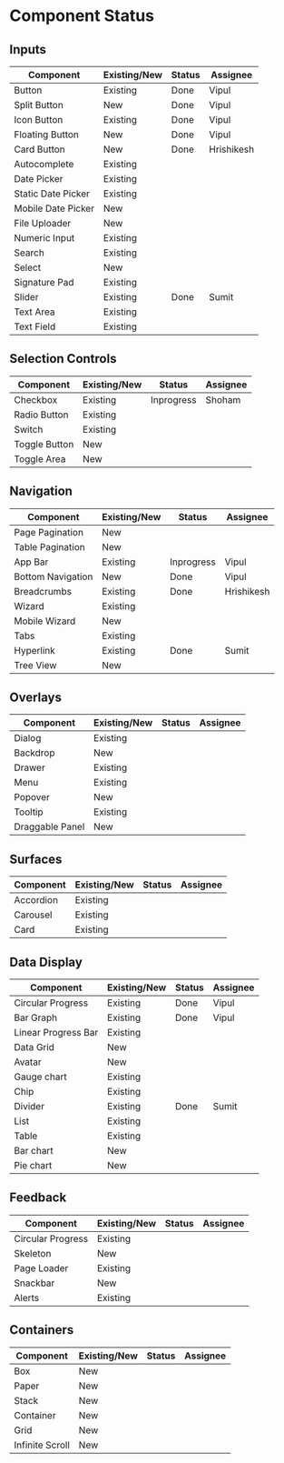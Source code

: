 # Component Status

## Inputs

| **Component**           | **Existing/New** | **Status** | **Assignee** |
|-------------------------|------------------|------------|--------------|
| Button                  |   Existing       |   Done     |   Vipul      |
| Split Button            |   New            |   Done     |   Vipul      |
| Icon Button             |   Existing       |   Done     |   Vipul      |
| Floating Button         |   New            |   Done     |   Vipul      |
| Card Button             |   New            |   Done     |   Hrishikesh |
| Autocomplete            |   Existing       |            |              |
| Date Picker             |   Existing       |            |              |
| Static Date Picker      |   Existing       |            |              |
| Mobile Date Picker      |   New            |            |              |
| File Uploader           |   New            |            |              |
| Numeric Input           |   Existing       |            |              |
| Search                  |   Existing       |            |              |
| Select                  |   New            |            |              |
| Signature Pad           |   Existing       |            |              |
| Slider                  |   Existing       |   Done     |   Sumit      |
| Text Area               |   Existing       |            |              |
| Text Field              |   Existing       |            |              |

## Selection Controls

| **Component**           | **Existing/New** | **Status** | **Assignee** |
|-------------------------|------------------|------------|--------------|
| Checkbox                |   Existing       | Inprogress |    Shoham    |
| Radio Button            |   Existing       |            |              |
| Switch                  |   Existing       |            |              |
| Toggle Button           |   New            |            |              |
| Toggle Area             |   New            |            |              |

## Navigation

| **Component**           | **Existing/New** | **Status** | **Assignee** |
|-------------------------|------------------|------------|--------------|
| Page Pagination         |    New           |            |              |
| Table Pagination        |    New           |            |              |
| App Bar                 |    Existing      | Inprogress |   Vipul      |
| Bottom Navigation       |    New           |   Done     |   Vipul      |
| Breadcrumbs             |    Existing      |   Done     |   Hrishikesh |
| Wizard                  |    Existing      |            |              |
| Mobile Wizard           |    New           |            |              |
| Tabs                    |    Existing      |            |              |
| Hyperlink               |    Existing      |   Done     |   Sumit      |
| Tree View               |    New           |            |              |

## Overlays

| **Component**           | **Existing/New** | **Status** | **Assignee** |
|-------------------------|------------------|------------|--------------|
| Dialog                  |   Existing       |            |              |
| Backdrop                |   New            |            |              |
| Drawer                  |   Existing       |            |              |
| Menu                    |   Existing       |            |              |
| Popover                 |   New            |            |              |
| Tooltip                 |   Existing       |            |              |
| Draggable Panel         |   New            |            |              |

## Surfaces

| **Component**           | **Existing/New** | **Status** | **Assignee** |
|-------------------------|------------------|------------|--------------|
| Accordion               |   Existing       |            |              |
| Carousel                |   Existing       |            |              |
| Card                    |   Existing       |            |              |

## Data Display

| **Component**           | **Existing/New** | **Status** | **Assignee** |
|-------------------------|------------------|------------|--------------|
| Circular Progress       |   Existing       |  Done      |   Vipul      |
| Bar Graph               |   Existing       |  Done      |   Vipul      |
| Linear Progress Bar     |   Existing       |            |              |
| Data Grid               |   New            |            |              |
| Avatar                  |   New            |            |              |
| Gauge chart             |   Existing       |            |              |
| Chip                    |   Existing       |            |              |
| Divider                 |   Existing       |  Done      |   Sumit      |
| List                    |   Existing       |            |              |
| Table                   |   Existing       |            |              |
| Bar chart               |   New            |            |              |
| Pie chart               |   New            |            |              |

## Feedback

| **Component**           | **Existing/New** | **Status** | **Assignee** |
|-------------------------|------------------|------------|--------------|
| Circular Progress       |   Existing       |            |              |
| Skeleton                |   New            |            |              |
| Page Loader             |   Existing       |            |              |
| Snackbar                |   New            |            |              |
| Alerts                  |   Existing       |            |              |

## Containers

| **Component**           | **Existing/New** | **Status** | **Assignee** |
|-------------------------|------------------|------------|--------------|
| Box                     |   New            |            |              |
| Paper                   |   New            |            |              |
| Stack                   |   New            |            |              |
| Container               |   New            |            |              |
| Grid                    |   New            |            |              |
| Infinite Scroll         |   New            |            |              |
